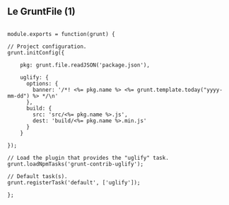 ##  Le GruntFile (1)
<pre><code class="javascript">
module.exports = function(grunt) {

// Project configuration.
grunt.initConfig({

	pkg: grunt.file.readJSON('package.json'),
	
	uglify: {
	  options: {
	    banner: '/*! <%= pkg.name %> <%= grunt.template.today("yyyy-mm-dd") %> */\n'
	  },
	  build: {
	    src: 'src/<%= pkg.name %>.js',
	    dest: 'build/<%= pkg.name %>.min.js'
	  }
	}
	
});

// Load the plugin that provides the "uglify" task.
grunt.loadNpmTasks('grunt-contrib-uglify');

// Default task(s).
grunt.registerTask('default', ['uglify']);

};</code></pre>

